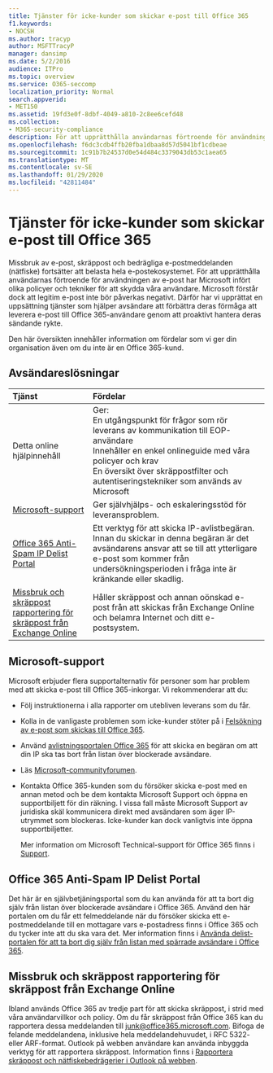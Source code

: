 ```yaml
---
title: Tjänster för icke-kunder som skickar e-post till Office 365
f1.keywords:
- NOCSH
ms.author: tracyp
author: MSFTTracyP
manager: dansimp
ms.date: 5/2/2016
audience: ITPro
ms.topic: overview
ms.service: O365-seccomp
localization_priority: Normal
search.appverid:
- MET150
ms.assetid: 19fd3e0f-8dbf-4049-a810-2c8ee6cefd48
ms.collection:
- M365-security-compliance
description: För att upprätthålla användarnas förtroende för användningen av e-post har Microsoft infört olika policyer och tekniker för att skydda våra användare.
ms.openlocfilehash: f6dc3cdb4ffb20fba1dbaa8d57d5041bf1cdbeae
ms.sourcegitcommit: 1c91b7b24537d0e54d484c3379043db53c1aea65
ms.translationtype: MT
ms.contentlocale: sv-SE
ms.lasthandoff: 01/29/2020
ms.locfileid: "42811484"
---
```

# <a name="services-for-non-customers-sending-mail-to-office-365"></a>Tjänster för icke-kunder som skickar e-post till Office 365

Missbruk av e-post, skräppost och bedrägliga e-postmeddelanden (nätfiske) fortsätter att belasta hela e-postekosystemet. För att upprätthålla användarnas förtroende för användningen av e-post har Microsoft infört olika policyer och tekniker för att skydda våra användare. Microsoft förstår dock att legitim e-post inte bör påverkas negativt. Därför har vi upprättat en uppsättning tjänster som hjälper avsändare att förbättra deras förmåga att leverera e-post till Office 365-användare genom att proaktivt hantera deras sändande rykte.

Den här översikten innehåller information om fördelar som vi ger din organisation även om du inte är en Office 365-kund.

## <a name="sender-solutions"></a>Avsändareslösningar

|**Tjänst**|**Fördelar**|
|:-----|:-----|
|Detta online hjälpinnehåll| Ger:  <br/>  En utgångspunkt för frågor som rör leverans av kommunikation till EOP-användare  <br/>  Innehåller en enkel onlineguide med våra policyer och krav  <br/>  En översikt över skräppostfilter och autentiseringstekniker som används av Microsoft|
|[Microsoft-support](#microsoft-support)|Ger självhjälps- och eskaleringsstöd för leveransproblem.|
|[Office 365 Anti-Spam IP Delist Portal](#office-365-anti-spam-ip-delist-portal)|Ett verktyg för att skicka IP-avlistbegäran. Innan du skickar in denna begäran är det avsändarens ansvar att se till att ytterligare e-post som kommer från undersökningsperioden i fråga inte är kränkande eller skadlig.|
|[Missbruk och skräppost rapportering för skräppost från Exchange Online](#abuse-and-spam-reporting-for-junk-email-originating-from-exchange-online)|Håller skräppost och annan oönskad e-post från att skickas från Exchange Online och belamra Internet och ditt e-postsystem.|

## <a name="microsoft-support"></a>Microsoft-support

Microsoft erbjuder flera supportalternativ för personer som har problem med att skicka e-post till Office 365-inkorgar. Vi rekommenderar att du:

- Följ instruktionerna i alla rapporter om utebliven leverans som du får.

- Kolla in de vanligaste problemen som icke-kunder stöter på i [Felsökning av e-post som skickas till Office 365](troubleshooting-mail-sent-to-office-365.md).

- Använd [avlistningsportalen Office 365](https://sender.office.com) för att skicka en begäran om att din IP ska tas bort från listan över blockerade avsändare.

- Läs [Microsoft-communityforumen](https://community.office365.com/f/).

- Kontakta Office 365-kunden som du försöker skicka e-post med en annan metod och be dem kontakta Microsoft Support och öppna en supportbiljett för din räkning. I vissa fall måste Microsoft Support av juridiska skäl kommunicera direkt med avsändaren som äger IP-utrymmet som blockeras. Icke-kunder kan dock vanligtvis inte öppna supportbiljetter.

  Mer information om Microsoft Technical-support för Office 365 finns i [Support](https://docs.microsoft.com/office365/servicedescriptions/office-365-platform-service-description/support).

## <a name="office-365-anti-spam-ip-delist-portal"></a>Office 365 Anti-Spam IP Delist Portal

Det här är en självbetjäningsportal som du kan använda för att ta bort dig själv från listan över blockerade avsändare i Office 365. Använd den här portalen om du får ett felmeddelande när du försöker skicka ett e-postmeddelande till en mottagare vars e-postadress finns i Office 365 och du tycker inte att du ska vara det. Mer information finns i [Använda delist-portalen för att ta bort dig själv från listan med spärrade avsändare i Office 365](use-the-delist-portal-to-remove-yourself-from-the-office-365-blocked-senders-lis.md).

## <a name="abuse-and-spam-reporting-for-junk-email-originating-from-exchange-online"></a>Missbruk och skräppost rapportering för skräppost från Exchange Online

Ibland används Office 365 av tredje part för att skicka skräppost, i strid med våra användarvillkor och policy. Om du får skräppost från Office 365 kan du rapportera dessa meddelanden till [junk@office365.microsoft.com](mailto:junk@office365.microsoft.com). Bifoga de felande meddelandena, inklusive hela meddelandehuvudet, i RFC 5322- eller ARF-format. Outlook på webben användare kan använda inbyggda verktyg för att rapportera skräppost. Information finns i [Rapportera skräppost och nätfiskebedrägerier i Outlook på webben](report-junk-email-and-phishing-scams-in-outlook-on-the-web-eop.md).
